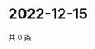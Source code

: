 # 2022-12-15

共 0 条

<!-- BEGIN WEIBO -->
<!-- 最后更新时间 Thu Dec 15 2022 11:18:34 GMT+0800 (China Standard Time) -->

<!-- END WEIBO -->
